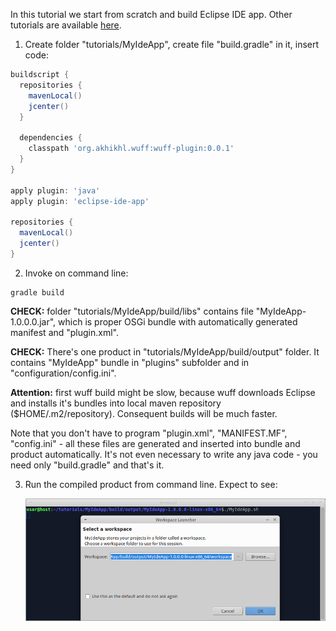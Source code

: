 In this tutorial we start from scratch and build Eclipse IDE app. Other tutorials are available [here](Tutorials).

1. Create folder "tutorials/MyIdeApp", create file "build.gradle" in it, insert code:

  ```groovy
  buildscript {
    repositories {
      mavenLocal()
      jcenter()
    }

    dependencies {
      classpath 'org.akhikhl.wuff:wuff-plugin:0.0.1'
    }
  }

  apply plugin: 'java'
  apply plugin: 'eclipse-ide-app'

  repositories {
    mavenLocal()
    jcenter()
  }
  ```

2. Invoke on command line:

  ```shell
  gradle build
  ```

  **CHECK:** folder "tutorials/MyIdeApp/build/libs" contains file "MyIdeApp-1.0.0.0.jar", which is proper OSGi bundle with automatically generated manifest and "plugin.xml".

  **CHECK:** There's one product in "tutorials/MyIdeApp/build/output" folder. It contains "MyIdeApp" bundle in "plugins" subfolder and in "configuration/config.ini". 

  **Attention:**  first wuff build might be slow, because wuff downloads Eclipse and installs it's bundles into local maven repository ($HOME/.m2/repository). Consequent builds will be much faster.

  Note that you don't have to program "plugin.xml", "MANIFEST.MF", "config.ini" - all these files are generated and inserted into bundle and product automatically. It's not even necessary to write any java code - you need only "build.gradle" and that's it.
  
3. Run the compiled product from command line. Expect to see:
   
   ![IdeApp-1-run-1](images/IdeApp-1-run-1.png "IdeApp-1-run-1")
